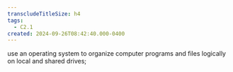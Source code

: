 ```yaml
---
transcludeTitleSize: h4
tags:
  - C2.1
created: 2024-09-26T08:42:40.000-0400
---
```

use an operating system to organize computer programs and files logically on local and shared drives; 